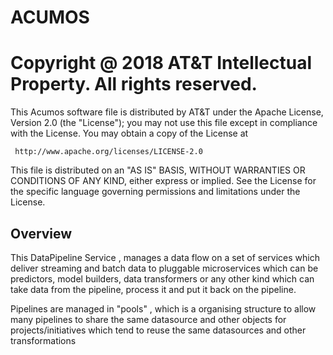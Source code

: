ACUMOS
================================================================================
Copyright @ 2018 AT&T Intellectual Property. All rights reserved.
================================================================================
This Acumos software file is distributed by AT&T under the Apache License, Version 2.0 (the "License");
you may not use this file except in compliance with the License.
You may obtain a copy of the License at

     http://www.apache.org/licenses/LICENSE-2.0

This file is distributed on an "AS IS" BASIS,
WITHOUT WARRANTIES OR CONDITIONS OF ANY KIND, either express or implied.
See the License for the specific language governing permissions and
limitations under the License.

    
## Overview

This DataPipeline Service , manages a data flow on a set of services which  deliver streaming and batch data to  pluggable microservices 
which can be predictors, model builders, data transformers or any other kind which can take data from the pipeline, process it 
and put it back on the pipeline.

Pipelines are managed in "pools" , which is a organising structure to allow many pipelines to share the 
same datasource and other objects for projects/initiatives which tend to reuse the same datasources and other transformations

